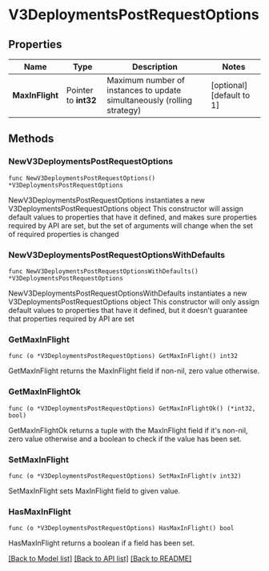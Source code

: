# V3DeploymentsPostRequestOptions

## Properties

Name | Type | Description | Notes
------------ | ------------- | ------------- | -------------
**MaxInFlight** | Pointer to **int32** | Maximum number of instances to update simultaneously (rolling strategy) | [optional] [default to 1]

## Methods

### NewV3DeploymentsPostRequestOptions

`func NewV3DeploymentsPostRequestOptions() *V3DeploymentsPostRequestOptions`

NewV3DeploymentsPostRequestOptions instantiates a new V3DeploymentsPostRequestOptions object
This constructor will assign default values to properties that have it defined,
and makes sure properties required by API are set, but the set of arguments
will change when the set of required properties is changed

### NewV3DeploymentsPostRequestOptionsWithDefaults

`func NewV3DeploymentsPostRequestOptionsWithDefaults() *V3DeploymentsPostRequestOptions`

NewV3DeploymentsPostRequestOptionsWithDefaults instantiates a new V3DeploymentsPostRequestOptions object
This constructor will only assign default values to properties that have it defined,
but it doesn't guarantee that properties required by API are set

### GetMaxInFlight

`func (o *V3DeploymentsPostRequestOptions) GetMaxInFlight() int32`

GetMaxInFlight returns the MaxInFlight field if non-nil, zero value otherwise.

### GetMaxInFlightOk

`func (o *V3DeploymentsPostRequestOptions) GetMaxInFlightOk() (*int32, bool)`

GetMaxInFlightOk returns a tuple with the MaxInFlight field if it's non-nil, zero value otherwise
and a boolean to check if the value has been set.

### SetMaxInFlight

`func (o *V3DeploymentsPostRequestOptions) SetMaxInFlight(v int32)`

SetMaxInFlight sets MaxInFlight field to given value.

### HasMaxInFlight

`func (o *V3DeploymentsPostRequestOptions) HasMaxInFlight() bool`

HasMaxInFlight returns a boolean if a field has been set.


[[Back to Model list]](../README.md#documentation-for-models) [[Back to API list]](../README.md#documentation-for-api-endpoints) [[Back to README]](../README.md)


